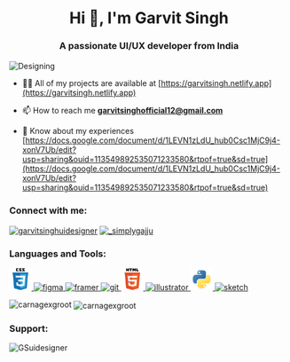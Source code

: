 <h1 align="center">Hi 👋, I'm Garvit Singh</h1>
<h3 align="center">A passionate UI/UX developer from India</h3>

<img align="center" alt="Designing" width="400" src="[https://cdn.dribbble.com/users/124447/screenshots/3437005/media/6821da7ce5fbfa30b95e7651df4f0f5f.gif](https://cdn.dribbble.com/users/124447/screenshots/3437005/media/6821da7ce5fbfa30b95e7651df4f0f5f.gif)">

- 👨‍💻 All of my projects are available at [https://garvitsingh.netlify.app](https://garvitsingh.netlify.app)

- 📫 How to reach me **garvitsinghofficial12@gmail.com**

- 📄 Know about my experiences [https://docs.google.com/document/d/1LEVN1zLdU_hub0Csc1MjC9j4-xonV7Ub/edit?usp=sharing&ouid=113549892535071233580&rtpof=true&sd=true](https://docs.google.com/document/d/1LEVN1zLdU_hub0Csc1MjC9j4-xonV7Ub/edit?usp=sharing&ouid=113549892535071233580&rtpof=true&sd=true)

<h3 align="left">Connect with me:</h3>
<p align="left">
<a href="https://linkedin.com/in/garvitsinghuidesigner" target="blank"><img align="center" src="https://raw.githubusercontent.com/rahuldkjain/github-profile-readme-generator/master/src/images/icons/Social/linked-in-alt.svg" alt="garvitsinghuidesigner" height="30" width="40" /></a>
<a href="https://instagram.com/_simplygajju" target="blank"><img align="center" src="https://raw.githubusercontent.com/rahuldkjain/github-profile-readme-generator/master/src/images/icons/Social/instagram.svg" alt="_simplygajju" height="30" width="40" /></a>
</p>

<h3 align="left">Languages and Tools:</h3>
<p align="left"> <a href="https://www.w3schools.com/css/" target="_blank" rel="noreferrer"> <img src="https://raw.githubusercontent.com/devicons/devicon/master/icons/css3/css3-original-wordmark.svg" alt="css3" width="40" height="40"/> </a> <a href="https://www.figma.com/" target="_blank" rel="noreferrer"> <img src="https://www.vectorlogo.zone/logos/figma/figma-icon.svg" alt="figma" width="40" height="40"/> </a> <a href="https://www.framer.com/" target="_blank" rel="noreferrer"> <img src="https://www.vectorlogo.zone/logos/framer/framer-icon.svg" alt="framer" width="40" height="40"/> </a> <a href="https://git-scm.com/" target="_blank" rel="noreferrer"> <img src="https://www.vectorlogo.zone/logos/git-scm/git-scm-icon.svg" alt="git" width="40" height="40"/> </a> <a href="https://www.w3.org/html/" target="_blank" rel="noreferrer"> <img src="https://raw.githubusercontent.com/devicons/devicon/master/icons/html5/html5-original-wordmark.svg" alt="html5" width="40" height="40"/> </a> <a href="https://www.adobe.com/in/products/illustrator.html" target="_blank" rel="noreferrer"> <img src="https://www.vectorlogo.zone/logos/adobe_illustrator/adobe_illustrator-icon.svg" alt="illustrator" width="40" height="40"/> </a> <a href="https://www.python.org" target="_blank" rel="noreferrer"> <img src="https://raw.githubusercontent.com/devicons/devicon/master/icons/python/python-original.svg" alt="python" width="40" height="40"/> </a> <a href="https://www.sketch.com/" target="_blank" rel="noreferrer"> <img src="https://www.vectorlogo.zone/logos/sketchapp/sketchapp-icon.svg" alt="sketch" width="40" height="40"/> </a> </p>

<p><img align="left" src="https://github-readme-stats.vercel.app/api/top-langs?username=carnagexgroot&show_icons=true&locale=en&layout=compact" alt="carnagexgroot" /></p>
<p>&nbsp;<img align="center" src="https://github-readme-stats.vercel.app/api?username=carnagexgroot&show_icons=true&locale=en" alt="carnagexgroot" /></p>

<h3 align="left">Support:</h3>
<p><a href="https://www.buymeacoffee.com/GSuidesigner"> <img align="left" src="https://cdn.buymeacoffee.com/buttons/v2/default-yellow.png" height="50" width="210" alt="GSuidesigner" /></a></p><br><br>

